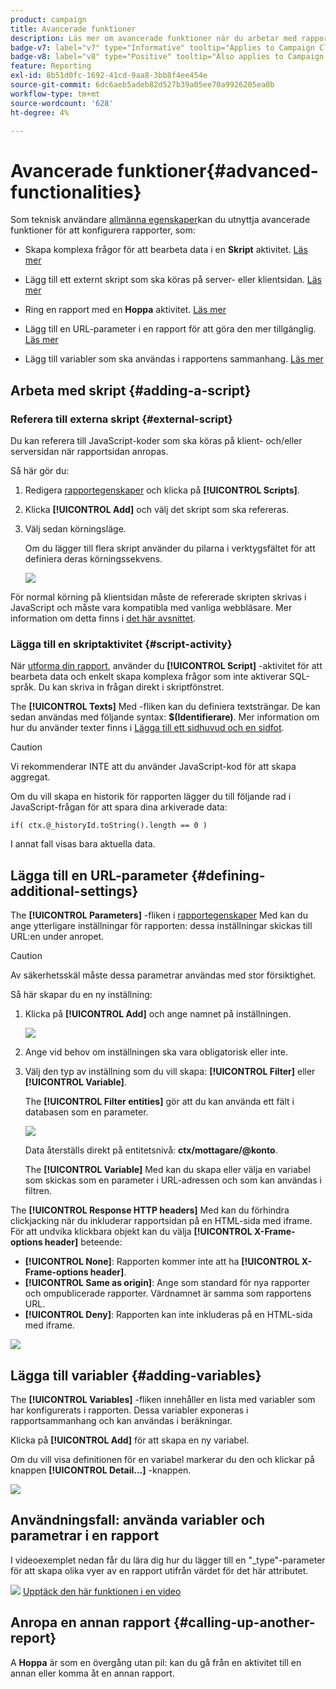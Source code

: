 ```yaml
---
product: campaign
title: Avancerade funktioner
description: Läs mer om avancerade funktioner när du arbetar med rapporter
badge-v7: label="v7" type="Informative" tooltip="Applies to Campaign Classic v7"
badge-v8: label="v8" type="Positive" tooltip="Also applies to Campaign v8"
feature: Reporting
exl-id: 8b51d0fc-1692-41cd-9aa8-3bb8f4ee454e
source-git-commit: 6dc6aeb5adeb82d527b39a05ee70a9926205ea0b
workflow-type: tm+mt
source-wordcount: '628'
ht-degree: 4%

---
```


# Avancerade funktioner{#advanced-functionalities}



Som teknisk användare [allmänna egenskaper](../../reporting/using/properties-of-the-report.md)kan du utnyttja avancerade funktioner för att konfigurera rapporter, som:

* Skapa komplexa frågor för att bearbeta data i en **Skript** aktivitet. [Läs mer](#script-activity)

* Lägg till ett externt skript som ska köras på server- eller klientsidan. [Läs mer](#external-script)

* Ring en rapport med en **Hoppa** aktivitet. [Läs mer](#calling-up-another-report)

* Lägg till en URL-parameter i en rapport för att göra den mer tillgänglig. [Läs mer](#calling-up-another-report)

* Lägg till variabler som ska användas i rapportens sammanhang. [Läs mer](#adding-variables)

## Arbeta med skript {#adding-a-script}

### Referera till externa skript {#external-script}

Du kan referera till JavaScript-koder som ska köras på klient- och/eller serversidan när rapportsidan anropas.

Så här gör du:

1. Redigera [rapportegenskaper](../../reporting/using/properties-of-the-report.md) och klicka på **[!UICONTROL Scripts]**.
1. Klicka **[!UICONTROL Add]** och välj det skript som ska refereras.
1. Välj sedan körningsläge.

   Om du lägger till flera skript använder du pilarna i verktygsfältet för att definiera deras körningssekvens.

   ![](assets/reporting_custom_js.png)

För normal körning på klientsidan måste de refererade skripten skrivas i JavaScript och måste vara kompatibla med vanliga webbläsare. Mer information om detta finns i [det här avsnittet](../../web/using/web-forms-answers.md).

### Lägga till en skriptaktivitet {#script-activity}

När [utforma din rapport](../../reporting/using/creating-a-new-report.md#modelizing-the-chart), använder du **[!UICONTROL Script]** -aktivitet för att bearbeta data och enkelt skapa komplexa frågor som inte aktiverar SQL-språk. Du kan skriva in frågan direkt i skriptfönstret.

The **[!UICONTROL Texts]** Med -fliken kan du definiera textsträngar. De kan sedan användas med följande syntax: **$(Identifierare)**. Mer information om hur du använder texter finns i [Lägga till ett sidhuvud och en sidfot](../../reporting/using/element-layout.md#adding-a-header-and-a-footer).

>[!CAUTION]
>
>Vi rekommenderar INTE att du använder JavaScript-kod för att skapa aggregat.

Om du vill skapa en historik för rapporten lägger du till följande rad i JavaScript-frågan för att spara dina arkiverade data:

```
if( ctx.@_historyId.toString().length == 0 )
```

I annat fall visas bara aktuella data.

## Lägga till en URL-parameter {#defining-additional-settings}

The **[!UICONTROL Parameters]** -fliken i [rapportegenskaper](../../reporting/using/properties-of-the-report.md) Med kan du ange ytterligare inställningar för rapporten: dessa inställningar skickas till URL:en under anropet.

>[!CAUTION]
>
>Av säkerhetsskäl måste dessa parametrar användas med stor försiktighet.

Så här skapar du en ny inställning:

1. Klicka på **[!UICONTROL Add]** och ange namnet på inställningen.

   ![](assets/s_ncs_advuser_report_properties_09a.png)

1. Ange vid behov om inställningen ska vara obligatorisk eller inte.

1. Välj den typ av inställning som du vill skapa: **[!UICONTROL Filter]** eller **[!UICONTROL Variable]**.

   The **[!UICONTROL Filter entities]** gör att du kan använda ett fält i databasen som en parameter.

   ![](assets/s_ncs_advuser_report_properties_09b.png)

   Data återställs direkt på entitetsnivå: **ctx/mottagare/@konto**.

   The **[!UICONTROL Variable]** Med kan du skapa eller välja en variabel som skickas som en parameter i URL-adressen och som kan användas i filtren.

The **[!UICONTROL Response HTTP headers]** Med kan du förhindra clickjacking när du inkluderar rapportsidan på en HTML-sida med iframe. För att undvika klickbara objekt kan du välja **[!UICONTROL X-Frame-options header]** beteende:

* **[!UICONTROL None]**: Rapporten kommer inte att ha **[!UICONTROL X-Frame-options header]**.
* **[!UICONTROL Same as origin]**: Ange som standard för nya rapporter och ompublicerade rapporter. Värdnamnet är samma som rapportens URL.
* **[!UICONTROL Deny]**: Rapporten kan inte inkluderas på en HTML-sida med iframe.

![](assets/s_ncs_advuser_report_properties_09c.png)

## Lägga till variabler {#adding-variables}

The **[!UICONTROL Variables]** -fliken innehåller en lista med variabler som har konfigurerats i rapporten. Dessa variabler exponeras i rapportsammanhang och kan användas i beräkningar.

Klicka på **[!UICONTROL Add]** för att skapa en ny variabel.

Om du vill visa definitionen för en variabel markerar du den och klickar på knappen **[!UICONTROL Detail...]** -knappen.

![](assets/s_ncs_advuser_report_properties_10.png)

## Användningsfall: använda variabler och parametrar i en rapport

I videoexemplet nedan får du lära dig hur du lägger till en &quot;_type&quot;-parameter för att skapa olika vyer av en rapport utifrån värdet för det här attributet.

![](assets/do-not-localize/how-to-video.png) [Upptäck den här funktionen i en video](https://helpx.adobe.com/campaign/classic/how-to/add-url-parameter-in-acv6.html?playlist=/ccx/v1/collection/product/campaign/classic/segment/business-practitioners/explevel/intermediate/applaunch/how-to-4/collection.ccx.js&amp;ref=helpx.adobe.com)


## Anropa en annan rapport {#calling-up-another-report}

A **Hoppa** är som en övergång utan pil: kan du gå från en aktivitet till en annan eller komma åt en annan rapport.
